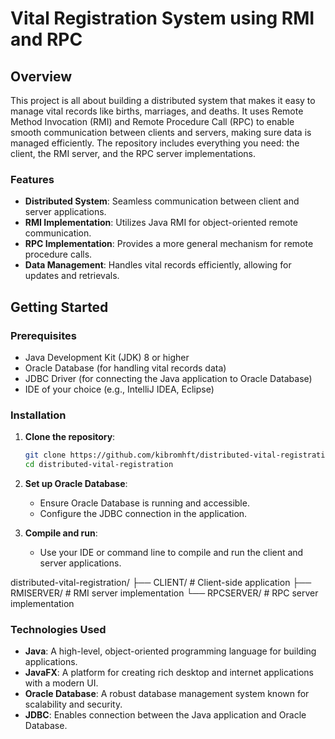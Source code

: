 # Vital Registration System using RMI and RPC  

## Overview 
This project is all about building a distributed system that makes it easy to manage vital records like births, marriages, and deaths. It uses Remote Method Invocation (RMI) and Remote Procedure Call (RPC) to enable smooth communication between clients and servers, making sure data is managed efficiently. The repository includes everything you need: the client, the RMI server, and the RPC server implementations.


### Features  
- **Distributed System**: Seamless communication between client and server applications.  
- **RMI Implementation**: Utilizes Java RMI for object-oriented remote communication.  
- **RPC Implementation**: Provides a more general mechanism for remote procedure calls.  
- **Data Management**: Handles vital records efficiently, allowing for updates and retrievals.  

## Getting Started  

### Prerequisites  
- Java Development Kit (JDK) 8 or higher  
- Oracle Database (for handling vital records data)
- JDBC Driver (for connecting the Java application to Oracle Database)
- IDE of your choice (e.g., IntelliJ IDEA, Eclipse)  

### Installation  

1. **Clone the repository**:  
   ```sh  
   git clone https://github.com/kibromhft/distributed-vital-registration.git  
   cd distributed-vital-registration

2. **Set up Oracle Database**:  
   - Ensure Oracle Database is running and accessible.  
   - Configure the JDBC connection in the application.  

3. **Compile and run**:  
   - Use your IDE or command line to compile and run the client and server applications.  
 


distributed-vital-registration/
├── CLIENT/         # Client-side application
├── RMISERVER/      # RMI server implementation
└── RPCSERVER/      # RPC server implementation
   


### Technologies Used  
- **Java**: A high-level, object-oriented programming language for building applications.  
- **JavaFX**: A platform for creating rich desktop and internet applications with a modern UI.  
- **Oracle Database**: A robust database management system known for scalability and security.  
- **JDBC**: Enables connection between the Java application and Oracle Database.  

